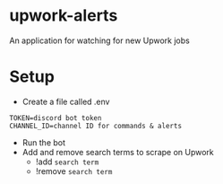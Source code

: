 # upwork-alerts

An application for watching for new Upwork jobs

# Setup

- Create a file called .env
```
TOKEN=discord bot token
CHANNEL_ID=channel ID for commands & alerts
```
- Run the bot
- Add and remove search terms to scrape on Upwork
  - !add `search term`
  - !remove `search term`

